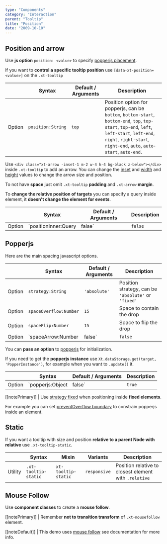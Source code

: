 ```yaml
---
type: "Components"
category: "Interaction"
parent: "Tooltip"
title: "Position"
date: "2009-10-10"
---
```


## Position and arrow

Use **js option** `position: <value>` to specify [popperjs placement](https://popper.js.org/docs/v2/constructors/#placement).

If you want to **control a specific tooltip position** use `[data-xt-position=<value>]` on the `.xt-tooltip`

<div class="xt-overflow-sub overflow-y-hidden overflow-x-scroll my-5 xt-my-auto w-full">

|                         | Syntax                                    | Default / Arguments                       | Description                   |
| ----------------------- | ----------------------------------------- | ----------------------------- | ----------------------------- |
| Option                  | `position:String`                          | `top`        | Position option for popperjs, can be `bottom`, `bottom-start`, `bottom-end`, `top`, `top-start`, `top-end`, `left`, `left-start`, `left-end`, `right`, `right-start`, `right-end`, `auto`, `auto-start`, `auto-end`.           |

</div>

Use `<div class="xt-arrow -inset-1 m-2 w-4 h-4 bg-black z-below"></div>` inside `.xt-tooltip` to add an arrow. You can change the [inset](https://tailwindcss.com/docs/top-right-bottom-left) and [width](https://tailwindcss.com/docs/width) and [height](https://tailwindcss.com/docs/height) values to change the arrow size and position.

<demo>
  <demoinline src="demos/components/tooltip/bottom">
  </demoinline>
  <demoinline src="demos/components/tooltip/top">
  </demoinline>
  <demoinline src="demos/components/tooltip/left">
  </demoinline>
  <demoinline src="demos/components/tooltip/right">
  </demoinline>
  <demoinline src="demos/components/tooltip/auto">
  </demoinline>
</demo>

To not have **space** just omit `.xt-tooltip` **padding** and `.xt-arrow` **margin**.

<demo>
  <demoinline src="demos/components/tooltip/nospace">
  </demoinline>
</demo>

To **change the relative position of targets** you can specify a query inside element, it **doesn't change the element for events**.

<div class="xt-overflow-sub overflow-y-hidden overflow-x-scroll my-5 xt-my-auto w-full">

|                         | Syntax                                    | Default / Arguments                       | Description                   |
| ----------------------- | ----------------------------------------- | ----------------------------- | ----------------------------- |
| Option                  | `positionInner:Query|false`                          | `false`        | Query **inside element** to use as relative for target position only if found            |----------------------------- |

</div>

<demo>
  <demoinline src="demos/components/tooltip/position-inner">
  </demoinline>
</demo>

## Popperjs

Here are the main spacing javascript options.

<div class="xt-overflow-sub overflow-y-hidden overflow-x-scroll my-5 xt-my-auto w-full">

|                         | Syntax                                    | Default / Arguments                       | Description                   |
| ----------------------- | ----------------------------------------- | ----------------------------- | ----------------------------- |
| Option                  | `strategy:String`                          | `'absolute'`        | Position strategy, can be `'absolute'` or `'fixed'`            |----------------------------- |
| Option                  | `spaceOverflow:Number`                          | `15`        | Space to contain the drop            |
| Option                  | `spaceFlip:Number`                          | `15`        | Space to flip the drop            |
| Option                  | `spaceArrow:Number|false`                          | `false`        | Space for arrow, if false automatic            |

</div>

You can **pass an option** to [popperjs](https://popper.js.org/docs/v2/) for initialization.

If you need to get the **popperjs instance** use `Xt.dataStorage.get(target, 'PopperInstance')`, for example when you want to `.update()` it.

<div class="xt-overflow-sub overflow-y-hidden overflow-x-scroll my-5 xt-my-auto w-full">

|                         | Syntax                                    | Default / Arguments                       | Description                   |
| ----------------------- | ----------------------------------------- | ----------------------------- | ----------------------------- |
| Option                  | `popperjs:Object|false`                          | `true`        | Options for popperjs            |

</div>

[[notePrimary]]
| Use [strategy fixed](https://popper.js.org/docs/v2/constructors//#strategy) when positioning inside **fixed elements**.

For example you can set [preventOverflow boundary](https://popper.js.org/docs/v2/modifiers/prevent-overflow/#boundary) to constrain popperjs inside an element.

<demo>
  <demoinline src="demos/components/tooltip/prevent-overflow">
  </demoinline>
</demo>

## Static

If you want a tooltip with size and position **relative to a parent Node with relative** use `.xt-tooltip-static`.

<div class="xt-overflow-sub overflow-y-hidden overflow-x-scroll my-5 xt-my-auto w-full">

|                      | Syntax                          | Mixin            | Variants               | Description                   |
| ----------------------- | ---------------------------- | -----------------| ----------------------------- |----------------------------- |
| Utility                  | `.xt-tooltip-static`       | `xt-tooltip-static`                | `responsive`                | Position relative to closest element with `.relative`            |

</div>

<demo>
  <demoinline src="demos/components/tooltip/static">
  </demoinline>
</demo>

## Mouse Follow

Use **component classes** to create a **mouse follow**.

[[notePrimary]]
| Remember **not to transition transform** of `.xt-mousefollow` element.

[[noteDefault]]
| This demo uses [mouse follow](/components/animation/mousefollow) see documentation for more info.

<demo>
  <demoinline src="demos/components/tooltip/mousefollow">
  </demoinline>
</demo>
